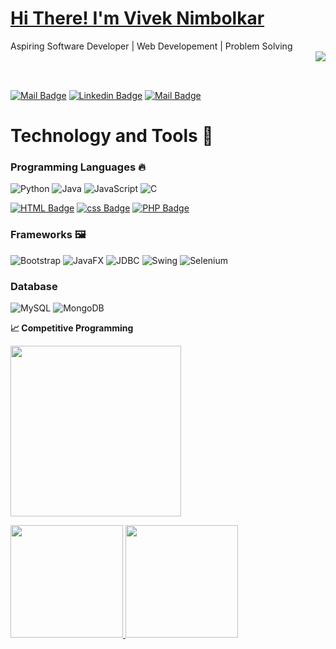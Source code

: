 # <a href="https://www.linkedin.com/in/viveknimbolkar/"> Hi There! I'm Vivek Nimbolkar</a> 

Aspiring Software Developer | Web Developement | Problem Solving <br/><img align="right" src="https://github.com/rajput2107/rajput2107/blob/master/Assets/Developer.gif"/>

<br/>
<br/>

[![Mail Badge](https://img.shields.io/badge/-Technovik-e74c3c?style=flat&labelColor=e74c3c&logo=youtube&logoColor=white)](https://youtube.com/c/Technovik)  [![Linkedin Badge](https://img.shields.io/badge/-VivekNimbolkar-0e76a8?style=flat&labelColor=0e76a8&logo=linkedin&logoColor=white)](https://www.linkedin.com/in/viveknimbolkar/)  [![Mail Badge](https://img.shields.io/badge/-VivekNimbolkar-c0392b?style=flat&labelColor=c0392b&logo=gmail&logoColor=white)](mailto:nimbolkarvivek56@gmail.com)


# Technology and Tools 🔧
### Programming Languages 🔥

<p>
<img alt="Python" src="https://img.shields.io/badge/python%20-%23ED8B00.svg?&style=for-the-badge&logo=python&logoColor=white"/>
<img alt="Java" src="https://img.shields.io/badge/java-%2314354C.svg?&style=for-the-badge&logo=java&logoColor=white"/>
<img alt="JavaScript" src="https://img.shields.io/badge/javascript%20-%23323330.svg?&style=for-the-badge&logo=javascript&logoColor=%23F7DF1E"/>
<img alt="C" src="https://img.shields.io/badge/c%20-%11EA8B00.svg?&style=for-the-badge&logo=&logoColor=white"/>

[![HTML Badge](https://img.shields.io/badge/-HTML-F26321?style=for-the-badge&labelColor=black&logo=html&logoColor=F26321)](#) 
[![css Badge](https://img.shields.io/badge/-CSS-1D63DC?style=for-the-badge&labelColor=black&logo=CSS&logoColor=1D63DC)](#) 
[![PHP Badge](https://img.shields.io/badge/-PHP-61DBFB?style=for-the-badge&labelColor=black&logo=&logoColor=61DBFB)](#) 
  
### Frameworks 🖼️
<p>
<img alt="Bootstrap" src="https://img.shields.io/badge/bootstrap%20-%23563D7C.svg?&style=for-the-badge&logo=bootstrap&logoColor=white"/>
<img alt="JavaFX" src="https://img.shields.io/badge/JavaFX-%23F4FDAF.svg?&style=for-the-badge&logo=javafx&logoColor=white"/>
<img alt="JDBC" src="https://img.shields.io/badge/JDBC%20-%23CC0000.svg?&style=for-the-badge&logo=jdbc&logoColor=white"/>
<img alt="Swing" src="https://img.shields.io/badge/Swing%20-%230769AD.svg?&style=for-the-badge&logo=swing&logoColor=white"/>
<img alt="Selenium" src="https://img.shields.io/badge/Selenium%20-%2300ff00.svg?&style=for-the-badge&logo=selenium&logoColor=white"/>
 </p>
 
 ### Database
 <p>
 <img alt="MySQL" src="https://img.shields.io/badge/mysql-%2300f.svg?&style=for-the-badge&logo=mysql&logoColor=white"/>
 <img alt="MongoDB" src="https://img.shields.io/badge/mongodb-%2300ff00.svg?&style=for-the-badge&logo=mongodb&logoColor=white"/>
 </p>
 
 <b>&#128200; Competitive Programming</b>
<p float="left">
<img height="273em" src="https://leetcard.jacoblin.cool/viveknimbolkar?theme=light&font=Karma&ext=contest" />
</p>

<a href="https://github.com/viveknimbolkar">
  <img height="180em" src="https://github-readme-stats.vercel.app/api?username=viveknimbolkar&theme=tokyonight&show_icons=true" />
  <img height="180em" src="https://github-readme-stats.vercel.app/api/top-langs/?username=viveknimbolkar&theme=buefy&layout=compact" />
</a>
